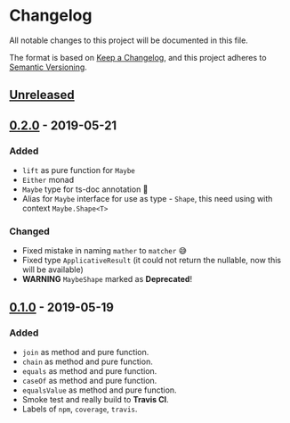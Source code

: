 # Changelog

All notable changes to this project will be documented in this file.

The format is based on [Keep a Changelog](https://keepachangelog.com/en/1.0.0/),
and this project adheres to [Semantic Versioning](https://semver.org/spec/v2.0.0.html).

## [Unreleased]

## [0.2.0] - 2019-05-21

### Added
- `lift` as pure function for `Maybe`
- `Either` monad
- `Maybe` type for ts-doc annotation :tada:
- Alias for `Maybe` interface for use as type - `Shape`, this need using with context `Maybe.Shape<T>`

### Changed
- Fixed mistake in naming `mather` to `matcher` :sweat_smile:
- Fixed type `ApplicativeResult` (it could not return the nullable, now this will be available)
- **WARNING** `MaybeShape` marked as **Deprecated**!

## [0.1.0] - 2019-05-19

### Added
- `join` as method and pure function.
- `chain` as method and pure function.
- `equals` as method and pure function.
- `caseOf` as method and pure function.
- `equalsValue` as method and pure function.
- Smoke test and really build to **Travis CI**.
- Labels of `npm`, `coverage`, `travis`.

[unreleased]: https://github.com/snatvb/monad-maniac/compare/v0.1.0...develop
[0.1.0]: https://github.com/snatvb/monad-maniac/compare/v0.0.1...v0.1.0
[0.2.0]: https://github.com/snatvb/monad-maniac/compare/v0.1.0...v0.2.0